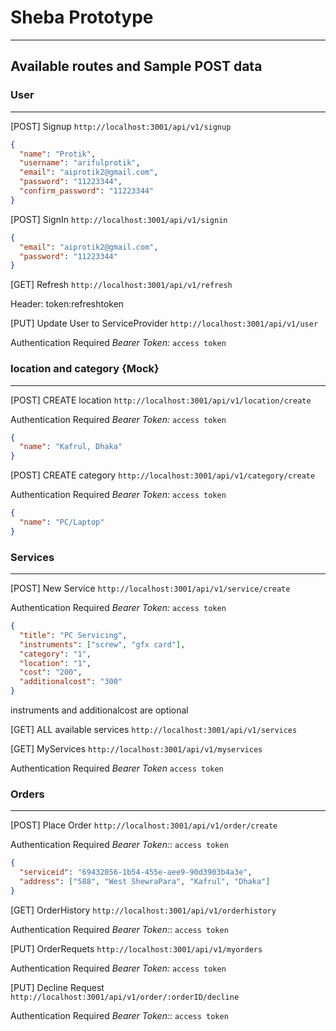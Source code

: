 # Sheba Prototype

---

## Available routes and Sample POST data

### User

---

[POST] Signup `http://localhost:3001/api/v1/signup`

```json
{
  "name": "Protik",
  "username": "arifulprotik",
  "email": "aiprotik2@gmail.com",
  "password": "11223344",
  "confirm_password": "11223344"
}
```

[POST] SignIn `http://localhost:3001/api/v1/signin`

```json
{
  "email": "aiprotik2@gmail.com",
  "password": "11223344"
}
```

[GET] Refresh `http://localhost:3001/api/v1/refresh`

Header: token:refreshtoken

[PUT] Update User to ServiceProvider `http://localhost:3001/api/v1/user`

Authentication Required _Bearer Token:_ `access token`

### location and category {Mock}

---

[POST] CREATE location `http://localhost:3001/api/v1/location/create`

Authentication Required _Bearer Token:_ `access token`

```json
{
  "name": "Kafrul, Dhaka"
}
```

[POST] CREATE category `http://localhost:3001/api/v1/category/create`

Authentication Required _Bearer Token:_ `access token`

```json
{
  "name": "PC/Laptop"
}
```

### Services

---

[POST] New Service `http://localhost:3001/api/v1/service/create`

Authentication Required _Bearer Token:_ `access token`

```json
{
  "title": "PC Servicing",
  "instruments": ["screw", "gfx card"],
  "category": "1",
  "location": "1",
  "cost": "200",
  "additionalcost": "300"
}
```

instruments and additionalcost are optional

[GET] ALL available services `http://localhost:3001/api/v1/services`

[GET] MyServices `http://localhost:3001/api/v1/myservices`

Authentication Required _Bearer Token_ `access token`

### Orders

---

[POST] Place Order `http://localhost:3001/api/v1/order/create`

Authentication Required _Bearer Token:_: `access token`

```json
{
  "serviceid": "69432056-1b54-455e-aee9-90d3903b4a3e",
  "address": ["588", "West ShewraPara", "Kafrul", "Dhaka"]
}
```

[GET] OrderHistory `http://localhost:3001/api/v1/orderhistory`

Authentication Required _Bearer Token:_: `access token`

[PUT] OrderRequets `http://localhost:3001/api/v1/myorders`

Authentication Required _Bearer Token:_ `access token`

[PUT] Decline Request `http://localhost:3001/api/v1/order/:orderID/decline`

Authentication Required _Bearer Token:_: `access token`

